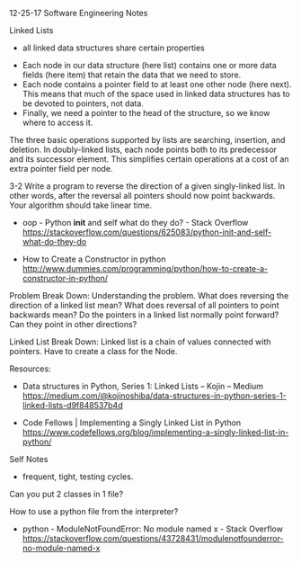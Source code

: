 12-25-17 Software Engineering Notes

Linked Lists
- all linked data structures share certain properties
* Each node in our data structure (here list) contains one or more data fields
(here item) that retain the data that we need to store.
* Each node contains a pointer field to at least one other node (here next).
This means that much of the space used in linked data structures has to be
devoted to pointers, not data.
* Finally, we need a pointer to the head of the structure, so we know where to
access it.

The three basic operations supported
by lists are searching, insertion, and deletion. In doubly-linked lists, each node points
both to its predecessor and its successor element. This simplifies certain operations
at a cost of an extra pointer field per node.

3-2
Write a program to reverse the direction of a given singly-linked list. In other
words, after the reversal all pointers should now point backwards. Your algorithm
should take linear time.

* oop - Python __init__ and self what do they do? - Stack Overflow
https://stackoverflow.com/questions/625083/python-init-and-self-what-do-they-do

* How to Create a Constructor in python
http://www.dummies.com/programming/python/how-to-create-a-constructor-in-python/

Problem Break Down:
Understanding the problem.
What does reversing the direction of a linked list mean?
What does reversal of all pointers to point backwards mean?
Do the pointers in a linked list normally point forward?
Can they point in other directions?

Linked List Break Down:
Linked list is a chain of values connected with pointers.
Have to create a class for the Node.


Resources:
* Data structures in Python, Series 1: Linked Lists – Kojin – Medium
https://medium.com/@kojinoshiba/data-structures-in-python-series-1-linked-lists-d9f848537b4d


* Code Fellows | Implementing a Singly Linked List in Python
https://www.codefellows.org/blog/implementing-a-singly-linked-list-in-python/

Self Notes
- frequent, tight, testing cycles.

Can you put 2 classes in 1 file?


How to use a python file from the interpreter?
* python - ModuleNotFoundError: No module named x - Stack Overflow
https://stackoverflow.com/questions/43728431/modulenotfounderror-no-module-named-x  
